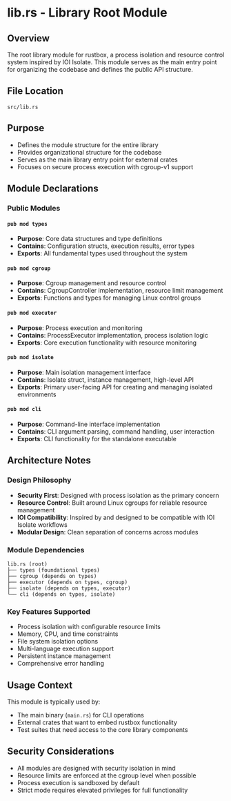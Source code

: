 # lib.rs - Library Root Module

## Overview
The root library module for rustbox, a process isolation and resource control system inspired by IOI Isolate. This module serves as the main entry point for organizing the codebase and defines the public API structure.

## File Location
`src/lib.rs`

## Purpose
- Defines the module structure for the entire library
- Provides organizational structure for the codebase
- Serves as the main library entry point for external crates
- Focuses on secure process execution with cgroup-v1 support

## Module Declarations

### Public Modules

#### `pub mod types`
- **Purpose**: Core data structures and type definitions
- **Contains**: Configuration structs, execution results, error types
- **Exports**: All fundamental types used throughout the system

#### `pub mod cgroup`
- **Purpose**: Cgroup management and resource control
- **Contains**: CgroupController implementation, resource limit management
- **Exports**: Functions and types for managing Linux control groups

#### `pub mod executor`  
- **Purpose**: Process execution and monitoring
- **Contains**: ProcessExecutor implementation, process isolation logic
- **Exports**: Core execution functionality with resource monitoring

#### `pub mod isolate`
- **Purpose**: Main isolation management interface
- **Contains**: Isolate struct, instance management, high-level API
- **Exports**: Primary user-facing API for creating and managing isolated environments

#### `pub mod cli`
- **Purpose**: Command-line interface implementation
- **Contains**: CLI argument parsing, command handling, user interaction
- **Exports**: CLI functionality for the standalone executable

## Architecture Notes

### Design Philosophy
- **Security First**: Designed with process isolation as the primary concern
- **Resource Control**: Built around Linux cgroups for reliable resource management  
- **IOI Compatibility**: Inspired by and designed to be compatible with IOI Isolate workflows
- **Modular Design**: Clean separation of concerns across modules

### Module Dependencies
```
lib.rs (root)
├── types (foundational types)
├── cgroup (depends on types)
├── executor (depends on types, cgroup)
├── isolate (depends on types, executor)
└── cli (depends on types, isolate)
```

### Key Features Supported
- Process isolation with configurable resource limits
- Memory, CPU, and time constraints
- File system isolation options
- Multi-language execution support
- Persistent instance management
- Comprehensive error handling

## Usage Context
This module is typically used by:
- The main binary (`main.rs`) for CLI operations
- External crates that want to embed rustbox functionality
- Test suites that need access to the core library components

## Security Considerations
- All modules are designed with security isolation in mind
- Resource limits are enforced at the cgroup level when possible
- Process execution is sandboxed by default
- Strict mode requires elevated privileges for full functionality